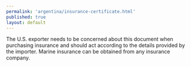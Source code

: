 ```yaml
---
permalink: 'argentina/insurance-certificate.html'
published: true
layout: default
---
```

The U.S. exporter needs to be concerned about this document when purchasing insurance and should act according to the details provided by the importer. Marine insurance can be obtained from any insurance company.
